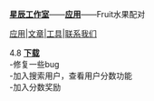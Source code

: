 [**星辰工作室**](https://schlibra.github.io/Stars-Studios)——[**应用**](https://schlibra.github.io/Stars-Studios/application)——Fruit水果配对

[应用](https://schlibra.github.io/Stars-Studios/application)|[文章](https://schlibra.github.io/Stars-Studios/article)|[工具](https://schlibra.github.io/Stars-Studios/other)|[联系我们](https://schlibra.github.io/Stars-Studios/catchus)

4.8  [**下载**](http://schlibra.oss-cn-hangzhou.aliyuncs.com/Fruit.apk)
<br>-修复一些bug
<br>-加入搜索用户，查看用户分数功能
<br>-加入分数奖励
